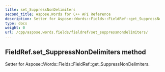 ```yaml
---
title: set_SuppressNonDelimiters
second_title: Aspose.Words for C++ API Reference
description: Setter for Aspose::Words::Fields::FieldRef::get_SuppressNonDelimiters. 
type: docs
weight: 0
url: /cpp/aspose.words.fields/fieldref/set_suppressnondelimiters/
---
```

## FieldRef.set_SuppressNonDelimiters method


Setter for Aspose::Words::Fields::FieldRef::get_SuppressNonDelimiters. 

